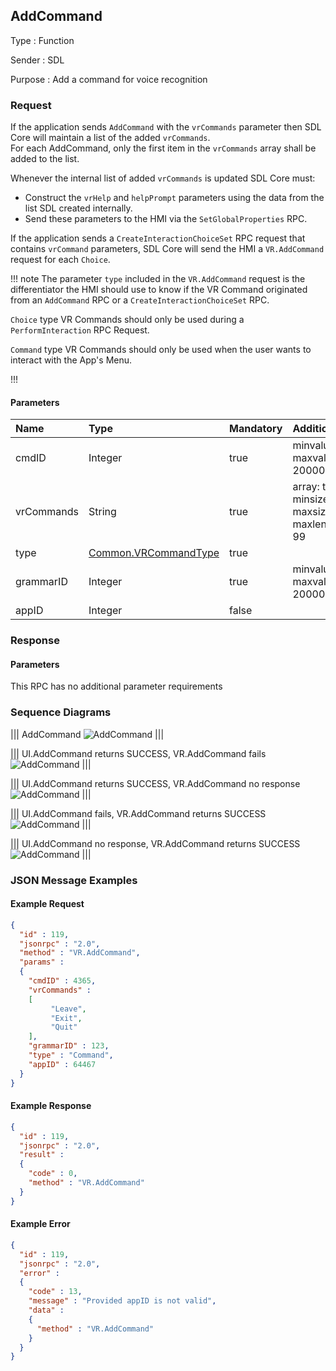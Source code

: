 ## AddCommand

Type
: Function

Sender
: SDL

Purpose
: Add a command for voice recognition

### Request

If the application sends `AddCommand` with the `vrCommands` parameter then SDL Core will maintain a list of the added `vrCommands`.  
For each AddCommand, only the first item in the `vrCommands` array shall be added to the list.

Whenever the internal list of added `vrCommands` is updated SDL Core must:  
* Construct the `vrHelp` and `helpPrompt`  parameters using the data from the list SDL created internally.  
* Send these parameters to the HMI via the `SetGlobalProperties` RPC.

If the application sends a `CreateInteractionChoiceSet` RPC request that contains `vrCommand` parameters, SDL Core will send the HMI a `VR.AddCommand` request for each `Choice`.

!!! note
The parameter `type` included in the `VR.AddCommand` request is the differentiator the HMI should use to know if the VR Command originated from an `AddCommand` RPC or a `CreateInteractionChoiceSet` RPC.

`Choice` type VR Commands should only be used during a `PerformInteraction` RPC Request.

`Command` type VR Commands should only be used when the user wants to interact with the App's Menu.

!!!

#### Parameters

|Name|Type|Mandatory|Additional|
|:---|:---|:--------|:---------|
|cmdID|Integer|true|minvalue: 0<br>maxvalue: 2000000000|
|vrCommands|String|true|array: true<br>minsize: 1<br>maxsize: 100<br>maxlength: 99|
|type|[Common.VRCommandType](../../common/enums/#vrcommandtype)|true||
|grammarID|Integer|true|minvalue: 0<br>maxvalue: 2000000000|
|appID|Integer|false||

### Response

#### Parameters

This RPC has no additional parameter requirements

### Sequence Diagrams

|||
AddCommand
![AddCommand](./assets/AddCommand.png)
|||

|||
UI.AddCommand returns SUCCESS, VR.AddCommand fails
![AddCommand](./assets/AddCommandVRFail.png)
|||

|||
UI.AddCommand returns SUCCESS, VR.AddCommand no response
![AddCommand](./assets/AddCommandNoResponse.png)
|||

|||
UI.AddCommand fails, VR.AddCommand returns SUCCESS
![AddCommand](./assets/AddCommandSuccessUIFail.png)
|||

|||
UI.AddCommand no response, VR.AddCommand returns SUCCESS
![AddCommand](./assets/AddCommandSuccessUINoResponse.png)
|||

### JSON Message Examples

#### Example Request

```json
{
  "id" : 119,
  "jsonrpc" : "2.0",
  "method" : "VR.AddCommand",
  "params" :
  {
    "cmdID" : 4365,
    "vrCommands" :
    [
         "Leave",
         "Exit",
         "Quit"
    ],
    "grammarID" : 123,
    "type" : "Command",
    "appID" : 64467
  }
}
```

#### Example Response

```json
{
  "id" : 119,
  "jsonrpc" : "2.0",
  "result" :
  {
    "code" : 0,
    "method" : "VR.AddCommand"
  }
}
```

#### Example Error

```json
{
  "id" : 119,
  "jsonrpc" : "2.0",
  "error" :
  {
    "code" : 13,
    "message" : "Provided appID is not valid",
    "data" :
    {
      "method" : "VR.AddCommand"
    }
  }
}
```
